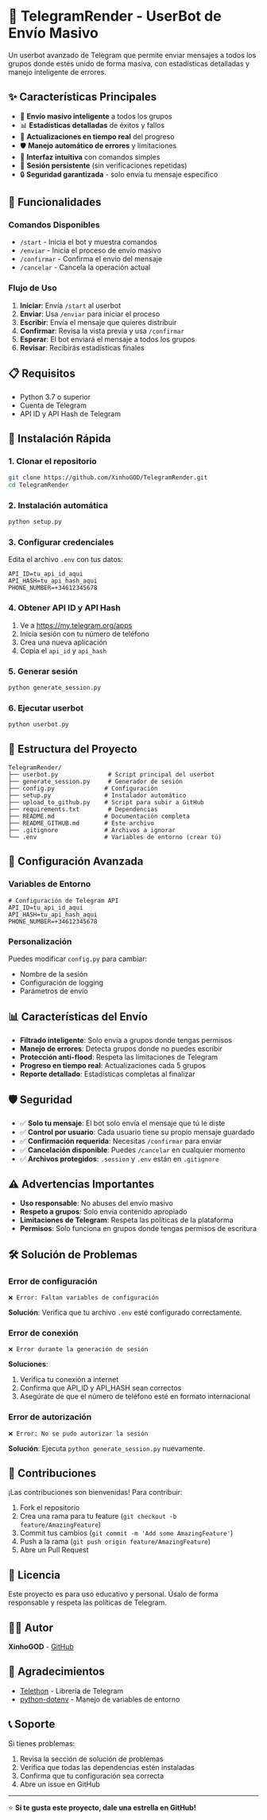 # 🤖 TelegramRender - UserBot de Envío Masivo

Un userbot avanzado de Telegram que permite enviar mensajes a todos los grupos donde estés unido de forma masiva, con estadísticas detalladas y manejo inteligente de errores.

## ✨ Características Principales

- 🚀 **Envío masivo inteligente** a todos los grupos
- 📊 **Estadísticas detalladas** de éxitos y fallos
- 🔄 **Actualizaciones en tiempo real** del progreso
- 🛡️ **Manejo automático de errores** y limitaciones
- 📱 **Interfaz intuitiva** con comandos simples
- 💾 **Sesión persistente** (sin verificaciones repetidas)
- 🔒 **Seguridad garantizada** - solo envía tu mensaje específico

## 🎯 Funcionalidades

### Comandos Disponibles
- `/start` - Inicia el bot y muestra comandos
- `/enviar` - Inicia el proceso de envío masivo
- `/confirmar` - Confirma el envío del mensaje
- `/cancelar` - Cancela la operación actual

### Flujo de Uso
1. **Iniciar**: Envía `/start` al userbot
2. **Enviar**: Usa `/enviar` para iniciar el proceso
3. **Escribir**: Envía el mensaje que quieres distribuir
4. **Confirmar**: Revisa la vista previa y usa `/confirmar`
5. **Esperar**: El bot enviará el mensaje a todos los grupos
6. **Revisar**: Recibirás estadísticas finales

## 📋 Requisitos

- Python 3.7 o superior
- Cuenta de Telegram
- API ID y API Hash de Telegram

## 🚀 Instalación Rápida

### 1. Clonar el repositorio
```bash
git clone https://github.com/XinhoGOD/TelegramRender.git
cd TelegramRender
```

### 2. Instalación automática
```bash
python setup.py
```

### 3. Configurar credenciales
Edita el archivo `.env` con tus datos:
```env
API_ID=tu_api_id_aqui
API_HASH=tu_api_hash_aqui
PHONE_NUMBER=+34612345678
```

### 4. Obtener API ID y API Hash
1. Ve a https://my.telegram.org/apps
2. Inicia sesión con tu número de teléfono
3. Crea una nueva aplicación
4. Copia el `api_id` y `api_hash`

### 5. Generar sesión
```bash
python generate_session.py
```

### 6. Ejecutar userbot
```bash
python userbot.py
```

## 📁 Estructura del Proyecto

```
TelegramRender/
├── userbot.py              # Script principal del userbot
├── generate_session.py     # Generador de sesión
├── config.py              # Configuración
├── setup.py               # Instalador automático
├── upload_to_github.py    # Script para subir a GitHub
├── requirements.txt        # Dependencias
├── README.md              # Documentación completa
├── README_GITHUB.md       # Este archivo
├── .gitignore             # Archivos a ignorar
└── .env                   # Variables de entorno (crear tú)
```

## 🔧 Configuración Avanzada

### Variables de Entorno
```env
# Configuración de Telegram API
API_ID=tu_api_id_aqui
API_HASH=tu_api_hash_aqui
PHONE_NUMBER=+34612345678
```

### Personalización
Puedes modificar `config.py` para cambiar:
- Nombre de la sesión
- Configuración de logging
- Parámetros de envío

## 📊 Características del Envío

- **Filtrado inteligente**: Solo envía a grupos donde tengas permisos
- **Manejo de errores**: Detecta grupos donde no puedes escribir
- **Protección anti-flood**: Respeta las limitaciones de Telegram
- **Progreso en tiempo real**: Actualizaciones cada 5 grupos
- **Reporte detallado**: Estadísticas completas al finalizar

## 🛡️ Seguridad

- ✅ **Solo tu mensaje**: El bot solo envía el mensaje que tú le diste
- ✅ **Control por usuario**: Cada usuario tiene su propio mensaje guardado
- ✅ **Confirmación requerida**: Necesitas `/confirmar` para enviar
- ✅ **Cancelación disponible**: Puedes `/cancelar` en cualquier momento
- ✅ **Archivos protegidos**: `.session` y `.env` están en `.gitignore`

## ⚠️ Advertencias Importantes

- **Uso responsable**: No abuses del envío masivo
- **Respeto a grupos**: Solo envía contenido apropiado
- **Limitaciones de Telegram**: Respeta las políticas de la plataforma
- **Permisos**: Solo funciona en grupos donde tengas permisos de escritura

## 🛠️ Solución de Problemas

### Error de configuración
```
❌ Error: Faltan variables de configuración
```
**Solución**: Verifica que tu archivo `.env` esté configurado correctamente.

### Error de conexión
```
❌ Error durante la generación de sesión
```
**Soluciones**:
1. Verifica tu conexión a internet
2. Confirma que API_ID y API_HASH sean correctos
3. Asegúrate de que el número de teléfono esté en formato internacional

### Error de autorización
```
❌ Error: No se pudo autorizar la sesión
```
**Solución**: Ejecuta `python generate_session.py` nuevamente.

## 🤝 Contribuciones

¡Las contribuciones son bienvenidas! Para contribuir:

1. Fork el repositorio
2. Crea una rama para tu feature (`git checkout -b feature/AmazingFeature`)
3. Commit tus cambios (`git commit -m 'Add some AmazingFeature'`)
4. Push a la rama (`git push origin feature/AmazingFeature`)
5. Abre un Pull Request

## 📄 Licencia

Este proyecto es para uso educativo y personal. Úsalo de forma responsable y respeta las políticas de Telegram.

## 👨‍💻 Autor

**XinhoGOD** - [GitHub](https://github.com/XinhoGOD)

## 🙏 Agradecimientos

- [Telethon](https://github.com/LonamiWebs/Telethon) - Librería de Telegram
- [python-dotenv](https://github.com/theskumar/python-dotenv) - Manejo de variables de entorno

## 📞 Soporte

Si tienes problemas:
1. Revisa la sección de solución de problemas
2. Verifica que todas las dependencias estén instaladas
3. Confirma que tu configuración sea correcta
4. Abre un issue en GitHub

---

⭐ **Si te gusta este proyecto, dale una estrella en GitHub!** 